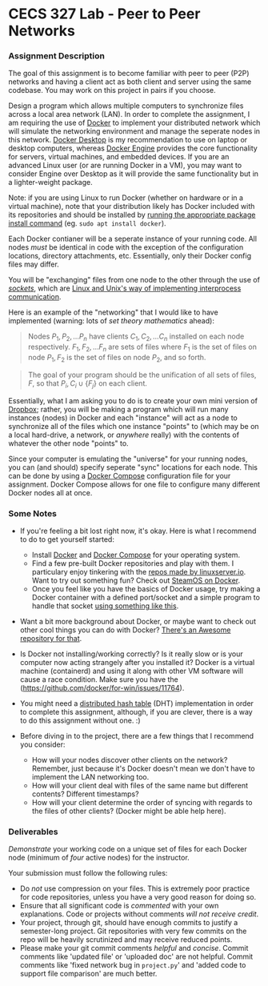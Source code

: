 # CECS 327 Lab - Peer to Peer Networks

### Assignment Description

The goal of this assignment is to become familiar with peer to peer (P2P) networks and having a client act as both client and server using the same codebase. You may work on this project in pairs if you choose.

Design a program which allows multiple computers to synchronize files across a local area network (LAN). In order to complete the assignment, I am requiring the use of [Docker](https://www.docker.com) to implement your distributed network which will simulate the networking environment and manage the seperate nodes in this network. [Docker Desktop](https://docs.docker.com/desktop) is my recommendation to use on laptop or desktop computers, whereas [Docker Engine](https://docs.docker.com/engine) provides the core functionality for servers, virtual machines, and embedded devices. If you are an advanced Linux user (or are running Docker in a VM), you may want to consider Engine over Desktop as it will provide the same functionality but in a lighter-weight package.

Note: if you are using Linux to run Docker (whether on hardware or in a virtual machine), note that your distribution likely has Docker included with its repositories and should be installed by [running the appropriate package install command](https://docs.docker.com/desktop/install/linux-install) (eg. `sudo apt install docker`).

Each Docker contianer will be a seperate instance of your running code. All nodes *must* be identical in code with the exception of the configuration locations, directory attachments, etc. Essentially, only their Docker config files may differ.

You will be "exchanging" files from one node to the other through the use of *[sockets](https://linux.die.net/man/7/socket)*, which are [Linux and Unix's way of implementing interprocess communication](https://www.linuxhowtos.org/C_C++/socket.htm).

Here is an example of the "networking" that I would like to have implemented (warning: lots of *set theory mathematics* ahead):

> Nodes $P_{1},P_{2},\ldots P_{n}$ have clients $C_{1},C_{2},\ldots C_{n}$ installed on each node respectively. $F_{1},F_{2},\ldots F_{n}$ are sets of files where $F_{1}$ is the set of files on node $P_{1}, F_{2}$ is the set of files on node $P_{2}$, and so forth.

> The goal of your program should be the unification of all sets of files, $F$, so that $P_{i},C_{i}\cup \{ F_{j}\}$ on each client.

Essentially, what I am asking you to do is to create your own mini version of [Dropbox](https://dropbox.com); rather, you will be making a program which will run many instances (nodes) in Docker and each "instance" will act as a node to synchronize all of the files which one instance "points" to (which may be on a local hard-drive, a network, or *anywhere* really) with the contents of whatever the other node "points" to.

Since your computer is emulating the "universe" for your running nodes, you can (and should) specify seperate "sync" locations for each node. This can be done by using a [Docker Compose](https://docs.docker.com/compose) configuration file for your assignment. Docker Compose allows for one file to configure many different Docker nodes all at once.

### Some Notes

* If you're feeling a bit lost right now, it's okay. Here is what I recommend to do to get yourself started:
  * Install [Docker](https://docs.docker.com/desktop) and [Docker Compose](https://docs.docker.com/compose) for your operating system.
  * Find a few pre-built Docker repositories and play with them. I particulary enjoy tinkering with the [repos made by linuxserver.io](https://www.linuxserver.io). Want to try out something fun? Check out [SteamOS on Docker](https://github.com/linuxserver/docker-steamos).
  * Once you feel like you have the basics of Docker usage, try making a Docker container with a defined port/socket and a simple program to handle that socket [using something like this](https://realpython.com/python-sockets).

* Want a bit more background about Docker, or maybe want to check out other cool things you can do with Docker? [There's an Awesome repository for that](https://github.com/veggiemonk/awesome-docker).

* Is Docker not installing/working correctly? Is it really slow or is your computer now acting strangely after you installed it? Docker is a virtual machine (containerd) and using it along with other VM software will cause a race condition. Make sure you have the (https://github.com/docker/for-win/issues/11764).

* You might need a [distributed hash table](https://stackoverflow.com/questions/144360/simple-basic-explanation-of-a-distributed-hash-table-dht) (DHT) implementation in order to complete this assignment, although, if you are clever, there is a way to do this assignment without one. :)

* Before diving in to the project, there are a few things that I recommend you consider:
  * How will your nodes discover other clients on the network? Remember, just because it's Docker doesn't mean we don't have to implement the LAN networking too.
  * How will your client deal with files of the same name but different contents? Different timestamps?
  * How will your client determine the order of syncing with regards to the files of other clients? (Docker might be able help here).

### Deliverables

*Demonstrate* your working code on a unique set of files for each Docker node (minimum of *four* active nodes) for the instructor.

Your submission must follow the following rules:

* Do *not* use compression on your files. This is extremely poor practice for code repositories, unless you have a very good reason for doing so.
* Ensure that all significant code is *commented* with your own explanations. Code or projects without comments *will not receive credit*.
* Your project, through git, should have enough commits to justify a semester-long project. Git repositories with very few commits on the repo will be heavily scrutinized and may receive reduced points.
* Please make your git commit comments *helpful* and *concise*. Commit comments like 'updated file' or 'uploaded doc' are not helpful. Commit comments like 'fixed network bug in `project.py`' and 'added code to support file comparison' are much better.
